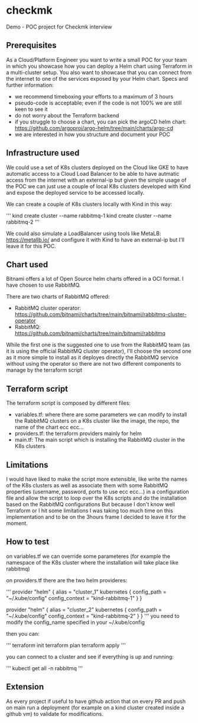 # checkmk

Demo - POC project for Checkmk interview

## Prerequisites
As a Cloud/Platform Engineer you want to write a small POC for your team in which you
showcase how you can deploy a Helm chart using Terraform in a multi-cluster setup. You
also want to showcase that you can connect from the internet to one of the services exposed
by your Helm chart.
Specs and further information:
- we recommend timeboxing your efforts to a maximum of 3 hours
- pseudo-code is acceptable; even if the code is not 100% we are still keen to see it
- do not worry about the Terraform backend
- if you struggle to choose a chart, you can pick the argoCD helm chart:
https://github.com/argoproj/argo-helm/tree/main/charts/argo-cd
- we are interested in how you structure and document your POC

## Infrastructure used
We could use a set of K8s clusters deployed on the Cloud like GKE to have automatic access to a Cloud Load Balancer to be able to have
autmatic access from the internet with an external-ip but given the simple usage of the POC 
we can just use a couple of local K8s clusters developed with Kind and expose the deployed service to be accessed locally.

We can create a couple of K8s clusters locally with Kind in this way:

'''
kind create cluster --name rabbitmq-1
kind create cluster --name rabbitmq-2
'''

We could also simulate a LoadBalancer using tools like MetaLB: https://metallb.io/ and configure it with Kind to have an external-ip
but I'll leave it for this POC.

## Chart used

Bitnami offers a lot of Open Source helm charts offered in a OCI format.
I have chosen to use RabbitMQ.

There are two charts of RabbitMQ offered:
* RabbitMQ cluster operator: https://github.com/bitnami/charts/tree/main/bitnami/rabbitmq-cluster-operator
* RabbitMQ: https://github.com/bitnami/charts/tree/main/bitnami/rabbitmq

While the first one is the suggested one to use from the RabbitMQ team (as it is using the official RabbitMQ cluster operator),
I'll choose the second one as it more simple to install as it deployes directly the RabbitMQ service without using the operator so there are not two different components to manage by the
terraform script

## Terraform script

The terraform script is composed by different files:

* variables.tf: where there are some parameters we can modify to install the RabbitMQ clusters on a K8s cluster like the image, the repo, the name of the chart ecc ecc...
* providers.tf: the terraform providers mainly for helm
* main.tf: The main script which is installing the RabbitMQ cluster in the K8s clusters


## Limitations

I would have liked to make the script more extensible, like write the names of the K8s clusters as well as associate them with some RabbitMQ properties (username, password, ports to use ecc ecc...) in a configuration file and allow the script to loop over the K8s scripts and do  the installation based on the RabbitMQ configurations
But because I don't know well Terraform or I hit some limitations I was taking too much time on this implementation and to be on the 3hours frame I decided to leave it for the moment.

## How to test

on variables.tf we can override some parameteres (for example the namespace of the K8s cluster where the installation will take place like rabbitmq)

on providers.tf there are the two helm provideres:

'''
provider "helm" {
  alias = "cluster_1"
  kubernetes {
    config_path    = "~/.kube/config"
    config_context = "kind-rabbitmq-1"
  }
}

provider "helm" {
  alias = "cluster_2"
  kubernetes {
    config_path    = "~/.kube/config"
    config_context = "kind-rabbitmq-2"
  }
}
'''
you need to modify the config_name specified in your ~/.kube/config

then you can:

'''
terraform init
terraform plan
terraform apply
'''

you can connect to a cluster and see if everything is up and running:

'''
kubectl get all -n rabbitmq
'''


## Extension
As every project if useful to have github action that on every PR and push on main run a deployment (for example on a kind cluster created inside a github vm) to validate for modifications. 




